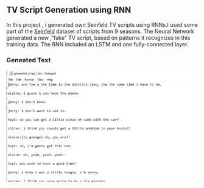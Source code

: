 ## TV Script Generation using RNN
In this project , i generated own Seinfeld TV scripts using RNNs.I used some part of the [Seinfeld](https://www.imdb.com/title/tt0098904/) dataset of scripts from 9 seasons.
The Neural Network generated a new ,"fake" TV script, based on patterns it recognizes in this training data.
The RNN included an LSTM and one fully-connected layer.

### Geneated Text
![image](https://github.com/Adityasakare/Udacity-Deep-Learning-Nanodegree-/blob/master/project-tv-script-generation/generated.PNG)
